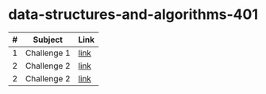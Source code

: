 # data-structures-and-algorithms-401

|#|Subject|Link|
|-----|--------|--------|
|1   |Challenge 1|[link](./Challenge/codeChallenge.jpg)|
|2   |Challenge 2|[link](./Challenge/Array-insert-shift/challenge02.jpg)|
|2   |Challenge 2|[link](./Challenge/array-binary-search/challenge03.jpg)|